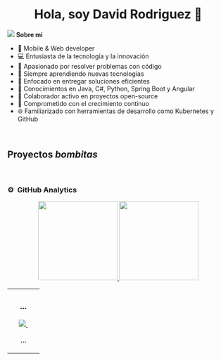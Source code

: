 <div align="center">
<h1 align="center">Hola, soy David Rodriguez 👋</h1>
</div>
<img src="https://files.fm/f/244ydwdgbb">
<b>Sobre mi</b>
 
- 📲 Mobile & Web developer
- 💻 Entusiasta de la tecnología y la innovación
- 🚀 Apasionado por resolver problemas con código
- 🌱 Siempre aprendiendo nuevas tecnologías
- 🎯 Enfocado en entregar soluciones eficientes
- 🔧 Conocimientos en Java, C#, Python, Spring Boot y Angular
- 🤝 Colaborador activo en proyectos open-source
- 🧠 Comprometido con el crecimiento continuo
- 🌐 Familiarizado con herramientas de desarrollo como Kubernetes y GitHub
<br>

## Proyectos *bombitas*
<table>
<tr>
<td width="50%">
<h3 align="center">...</h3>
<div align="center">
<a href="..."></a>
<p>
<a href=".." target="_blank">
<img src="...">
</a>
<a href="" target="_blank">
<img src="">
</a>
</p>
<p>...</p>
</div>
                                                                                      
</td>
<br>

### ⚙️ &nbsp;GitHub Analytics

<p align="center">
<a href="https://github.com/ddavid222">
  <img height="180em" src="https://github-readme-stats-eight-theta.vercel.app/api?username=ArisGuimera&show_icons=true&theme=algolia&include_all_commits=true&count_private=true"/>
  <img height="180em" src="https://github-readme-stats-eight-theta.vercel.app/api/top-langs/?username=ArisGuimera&layout=compact&langs_count=8&theme=algolia"/>
</a>
</p>
<!--
**ddavid222/ddavid222** is a ✨ _special_ ✨ repository because its `README.md` (this file) appears on your GitHub profile.

Here are some ideas to get you started:

- 🔭 I’m currently working on ...
- 🌱 I’m currently learning ...
- 👯 I’m looking to collaborate on ...
- 🤔 I’m looking for help with ...
- 💬 Ask me about ...
- 📫 How to reach me: ...
- 😄 Pronouns: ...
- ⚡ Fun fact: ...
-->
